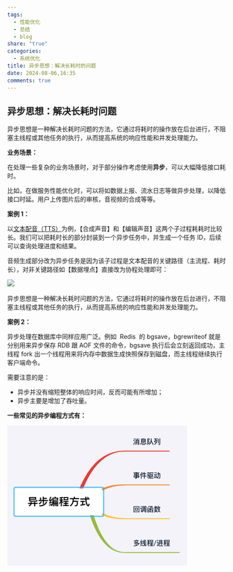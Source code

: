 ```yaml
---
tags:
  - 性能优化
  - 总结
  - blog
share: "true"
categories:
  - 系统优化
title: 异步思想：解决长耗时的问题
date: 2024-08-06,16:35
comments: true
---
```


## 异步思想：解决长耗时问题

异步思想是一种解决长耗时问题的方法，它通过将耗时的操作放在后台进行，不阻塞主线程或其他任务的执行，从而提高系统的响应性能和并发处理能力。

**业务场景：**

在处理一些复杂的业务场景时，对于部分操作考虑使用**异步**，可以大幅降低接口耗时。

比如，在做服务性能优化时，可以将如数据上报、流水日志等做异步处理，以降低接口时延。用户上传图片后的审核，音视频的合成等等。

**案例 1：**

以[文本配音（TTS）](https://kf.zenvideo.qq.com/help/doc?id=dcccf9045b50dca3)为例，【合成声音】和【编辑声音】这两个子过程耗耗时比较长。我们可以把耗时长的部分封装到一个异步任务中，并生成一个任务 ID，后续可以查询处理进度和结果。

音频生成部分改为异步任务是因为该子过程是文本配音的关键路径（主流程、耗时长），对非关键路径如【数据埋点】直接改为协程处理即可：

![](assets/images/864f476c0f863eb5f651ff080dc30a76_MD5.png)

异步思想是一种解决长耗时问题的方法，它通过将耗时的操作放在后台进行，不阻塞主线程或其他任务的执行，从而提高系统的响应性能和并发处理能力。

**案例 2：**

异步处理在数据库中同样应用广泛。例如  Redis  的 bgsave，bgrewriteof 就是分别用来异步保存 RDB 跟 AOF 文件的命令，bgsave 执行后会立刻返回成功，主线程 fork 出一个线程用来将内存中数据生成快照保存到磁盘，而主线程继续执行客户端命令。

需要注意的是：

- 异步并没有缩短整体的响应时间，反而可能有所增加；
- 异步主要是增加了吞吐量。

**一些常见的异步编程方式有：**

![](assets/images/38d2fb76c1e1baf507a3ac2d27c8a10b_MD5.png)
